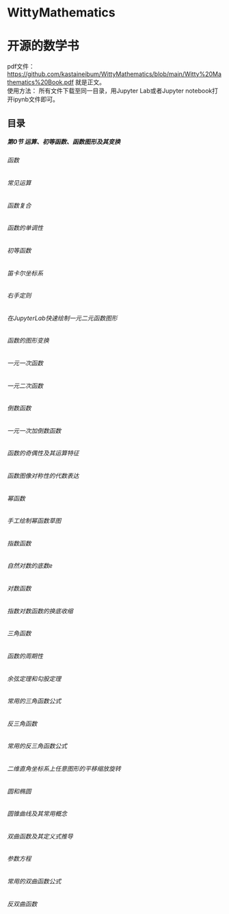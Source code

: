 # WittyMathematics
# 开源的数学书
pdf文件： https://github.com/kastaineibum/WittyMathematics/blob/main/Witty%20Mathematics%20Book.pdf 就是正文。<br/>
使用方法： 所有文件下载至同一目录，用Jupyter Lab或者Jupyter notebook打开ipynb文件即可。<br/>
## 目录
##### 第0节 运算、初等函数、函数图形及其变换
###### 函数
###### 常见运算
###### 函数复合
###### 函数的单调性
###### 初等函数
###### 笛卡尔坐标系
###### 右手定则
###### 在JupyterLab快速绘制一元二元函数图形
###### 函数的图形变换
###### 一元一次函数
###### 一元二次函数
###### 倒数函数
###### 一元一次加倒数函数
###### 函数的奇偶性及其运算特征
###### 函数图像对称性的代数表达
###### 幂函数
###### 手工绘制幂函数草图
###### 指数函数
###### 自然对数的底数e
###### 对数函数
###### 指数对数函数的换底收缩
###### 三角函数
###### 函数的周期性
###### 余弦定理和勾股定理
###### 常用的三角函数公式
###### 反三角函数
###### 常用的反三角函数公式
###### 二维直角坐标系上任意图形的平移缩放旋转
###### 圆和椭圆
###### 圆锥曲线及其常用概念
###### 双曲函数及其定义式推导
###### 参数方程
###### 常用的双曲函数公式
###### 反双曲函数
